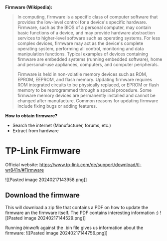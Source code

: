 **Firmware (Wikipedia):**
>In computing, firmware is a specific class of computer software that provides the low-level control for a device's specific hardware. Firmware, such as the BIOS of a personal computer, may contain basic functions of a device, and may provide hardware abstraction services to higher-level software such as operating systems. For less complex devices, firmware may act as the device's complete operating system, performing all control, monitoring and data manipulation functions. Typical examples of devices containing firmware are embedded systems (running embedded software), home and personal-use appliances, computers, and computer peripherals.
>
>Firmware is held in non-volatile memory devices such as ROM, EPROM, EEPROM, and flash memory. Updating firmware requires ROM integrated circuits to be physically replaced, or EPROM or flash memory to be reprogrammed through a special procedure. Some firmware memory devices are permanently installed and cannot be changed after manufacture. Common reasons for updating firmware include fixing bugs or adding features.

**How to obtain firmware?**
- Search the internet (Manufacturer, forums, etc.)
- Extract from hardware

# TP-Link Firmware

Official website:
https://www.tp-link.com/de/support/download/tl-wr841n/#Firmware

![[Pasted image 20240217143958.png]]

## Download the firmware

This will download a zip file that contains a PDF on how to update the firmware an the firmware itself.
The PDF contains interesting information :)
![[Pasted image 20240217144529.png]]

Running *binwalk* against the .bin file gives us information about the firmware:
![[Pasted image 20240217144756.png]]